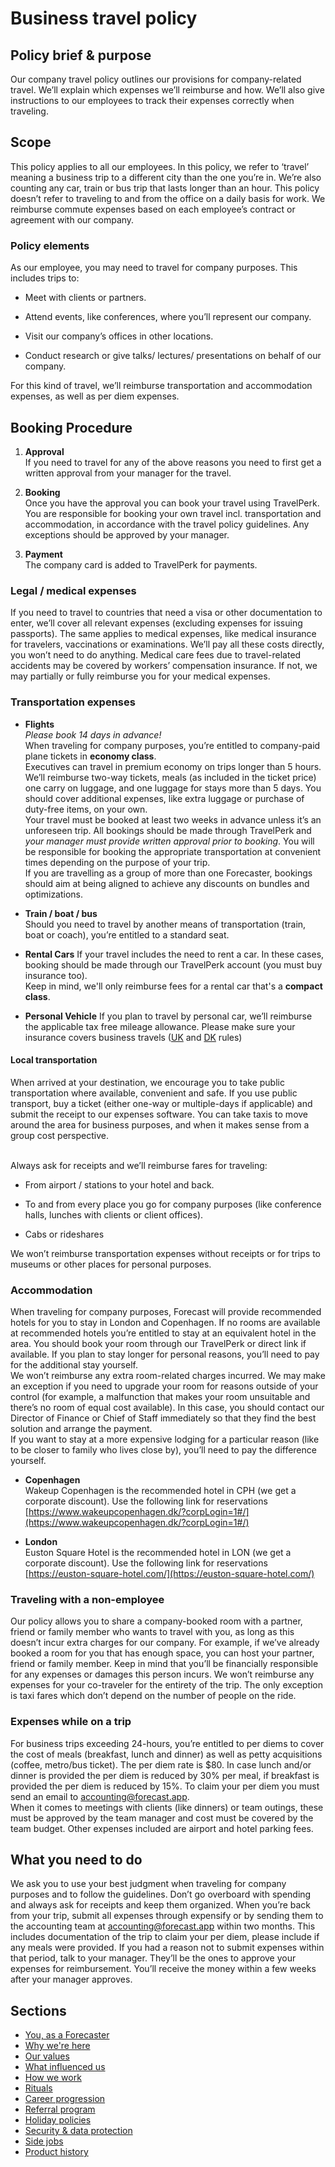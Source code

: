 # Business travel policy

## Policy brief & purpose
Our company travel policy outlines our provisions for company-related travel. We’ll explain which expenses we’ll reimburse and how. We’ll also give instructions to our employees to track their expenses correctly when traveling.

## Scope
This policy applies to all our employees. In this policy, we refer to ‘travel’ meaning a business trip to a different city than the one you’re in. We’re also counting any car, train or bus trip that lasts longer than an hour.
This policy doesn’t refer to traveling to and from the office on a daily basis for work. We reimburse commute expenses based on each employee’s contract or agreement with our company.

### Policy elements
As our employee, you may need to travel for company purposes. This includes trips to:
-   Meet with clients or partners.
    
-   Attend events, like conferences, where you’ll represent our company.
    
-   Visit our company’s offices in other locations.
    
-   Conduct research or give talks/ lectures/ presentations on behalf of our company.
    
For this kind of travel, we’ll reimburse transportation and accommodation expenses, as well as per diem expenses.

## Booking Procedure
1. **Approval** <br />
If you need to travel for any of the above reasons you need to first get a written approval from your manager for the travel.
  
2. **Booking** <br />
Once you have the approval you can book your travel using TravelPerk. You are responsible for booking your own travel incl. transportation and accommodation, in accordance with the travel policy guidelines. Any exceptions should be approved by your manager.
  
3. **Payment** <br />
The company card is added to TravelPerk for payments.

### Legal / medical expenses
If you need to travel to countries that need a visa or other documentation to enter, we’ll cover all relevant expenses (excluding expenses for issuing passports). The same applies to medical expenses, like medical insurance for travelers, vaccinations or examinations. We’ll pay all these costs directly, you won’t need to do anything.
Medical care fees due to travel-related accidents may be covered by workers’ compensation insurance. If not, we may partially or fully reimburse you for your medical expenses.

### Transportation expenses
* **Flights** <br />
*Please book 14 days in advance!* <br />
When traveling for company purposes, you’re entitled to company-paid plane tickets in **economy class**. <br /> 
Executives can travel in premium economy on trips longer than 5 hours. <br /> 
We’ll reimburse two-way tickets, meals (as included in the ticket price) one carry on luggage, and one luggage for stays more than 5 days. You should cover additional expenses, like extra luggage or purchase of duty-free items, on your own. <br />
Your travel must be booked at least two weeks in advance unless it’s an unforeseen trip. All bookings should be made through TravelPerk and *your manager must provide written approval prior to booking*. You will be responsible for booking the appropriate transportation at convenient times depending on the purpose of your trip. <br /> 
If you are travelling as a group of more than one Forecaster, bookings should aim at being aligned to achieve any discounts on bundles and optimizations.

* **Train / boat / bus** <br />
Should you need to travel by another means of transportation (train, boat or coach), you’re entitled to a standard seat.

* **Rental Cars**
If your travel includes the need to rent a car. In these cases, booking should be made through our TravelPerk account (you must buy insurance too). <br />
Keep in mind, we'll only reimburse fees for a rental car that's a **compact class**.

* **Personal Vehicle**
If you plan to travel by personal car, we’ll reimburse the applicable tax free mileage allowance. Please make sure your insurance covers business travels ([UK](https://www.gov.uk/government/publications/rates-and-allowances-travel-mileage-and-fuel-allowances/travel-mileage-and-fuel-rates-and-allowances) and [DK](https://skat.dk/skat.aspx?oid=2296130) rules)
  
#### Local transportation
When arrived at your destination, we encourage you to take public transportation where available, convenient and safe. If you use public transport, buy a ticket (either one-way or multiple-days if applicable) and submit the receipt to our expenses software. You can take taxis to move around the area for business purposes, and when it makes sense from a group cost perspective. <br /><br /> 

Always ask for receipts and we’ll reimburse fares for traveling:
-   From airport / stations to your hotel and back.
    
-   To and from every place you go for company purposes (like conference halls, lunches with clients or client offices).
    
-   Cabs or rideshares
    
We won’t reimburse transportation expenses without receipts or for trips to museums or other places for personal purposes.

### Accommodation
When traveling for company purposes, Forecast will provide recommended hotels for you to stay in London and Copenhagen. If no rooms are available at recommended hotels you’re entitled to stay at an equivalent hotel in the area. You should book your room through our TravelPerk or direct link if available. If you plan to stay longer for personal reasons, you’ll need to pay for the additional stay yourself. <br />
We won’t reimburse any extra room-related charges incurred. We may make an exception if you need to upgrade your room for reasons outside of your control (for example, a malfunction that makes your room unsuitable and there’s no room of equal cost available). In this case, you should contact our Director of Finance or Chief of Staff immediately so that they find the best solution and arrange the payment. <br />
If you want to stay at a more expensive lodging for a particular reason (like to be closer to family who lives close by), you’ll need to pay the difference yourself.

* **Copenhagen** <br />
Wakeup Copenhagen is the recommended hotel in CPH (we get a corporate discount). Use the following link for reservations [https://www.wakeupcopenhagen.dk/?corpLogin=1#/](https://www.wakeupcopenhagen.dk/?corpLogin=1#/)

* **London** <br />
Euston Square Hotel is the recommended hotel in LON (we get a corporate discount). Use the following link for reservations [https://euston-square-hotel.com/](https://euston-square-hotel.com/)

### Traveling with a non-employee
Our policy allows you to share a company-booked room with a partner, friend or family member who wants to travel with you, as long as this doesn’t incur extra charges for our company. For example, if we’ve already booked a room for you that has enough space, you can host your partner, friend or family member. Keep in mind that you’ll be financially responsible for any expenses or damages this person incurs.
We won’t reimburse any expenses for your co-traveler for the entirety of the trip. The only exception is taxi fares which don’t depend on the number of people on the ride.

### Expenses while on a trip
For business trips exceeding 24-hours, you’re entitled to per diems to cover the cost of meals (breakfast, lunch and dinner) as well as petty acquisitions (coffee, metro/bus ticket). The per diem rate is $80. In case lunch and/or dinner is provided the per diem is reduced by 30% per meal, if breakfast is provided the per diem is reduced by 15%. To claim your per diem you must send an email to accounting@forecast.app. <br />
When it comes to meetings with clients (like dinners) or team outings, these must be approved by the team manager and cost must be covered by the team budget.
Other expenses included are airport and hotel parking fees.

## What you need to do
We ask you to use your best judgment when traveling for company purposes and to follow the guidelines. Don’t go overboard with spending and always ask for receipts and keep them organized.
When you’re back from your trip, submit all expenses through expensify or by sending them to the accounting team at accounting@forecast.app within two months. This includes documentation of the trip to claim your per diem, please include if any meals were provided. If you had a reason not to submit expenses within that period, talk to your manager. They’ll be the ones to approve your expenses for reimbursement. You’ll receive the money within a few weeks after your manager approves.

## Sections
* [You, as a Forecaster](you-as-a-forecaster.md)
* [Why we're here](why-we-are-here.md)
* [Our values](our-values.md)
* [What influenced us](what-influenced-us.md)
* [How we work](how-we-work.md)
* [Rituals](rituals.md)
* [Career progression](career-progression.md)
* [Referral program](referral-program.md)
* [Holiday policies](holiday-policies.md)
* [Security & data protection](security-data-protection.md)
* [Side jobs](side-jobs.md)
* [Product history](product-history.md)
